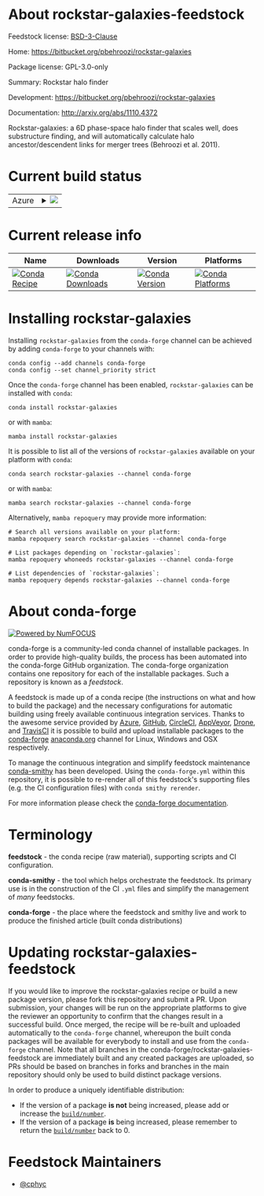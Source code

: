 About rockstar-galaxies-feedstock
=================================

Feedstock license: [BSD-3-Clause](https://github.com/conda-forge/rockstar-galaxies-feedstock/blob/main/LICENSE.txt)

Home: https://bitbucket.org/pbehroozi/rockstar-galaxies

Package license: GPL-3.0-only

Summary: Rockstar halo finder

Development: https://bitbucket.org/pbehroozi/rockstar-galaxies

Documentation: http://arxiv.org/abs/1110.4372

Rockstar-galaxies: a 6D phase-space halo finder that
scales well, does substructure finding, and will
automatically calculate halo ancestor/descendent links
for merger trees (Behroozi et al. 2011).


Current build status
====================


<table>
    
  <tr>
    <td>Azure</td>
    <td>
      <details>
        <summary>
          <a href="https://dev.azure.com/conda-forge/feedstock-builds/_build/latest?definitionId=20239&branchName=main">
            <img src="https://dev.azure.com/conda-forge/feedstock-builds/_apis/build/status/rockstar-galaxies-feedstock?branchName=main">
          </a>
        </summary>
        <table>
          <thead><tr><th>Variant</th><th>Status</th></tr></thead>
          <tbody><tr>
              <td>linux_64</td>
              <td>
                <a href="https://dev.azure.com/conda-forge/feedstock-builds/_build/latest?definitionId=20239&branchName=main">
                  <img src="https://dev.azure.com/conda-forge/feedstock-builds/_apis/build/status/rockstar-galaxies-feedstock?branchName=main&jobName=linux&configuration=linux%20linux_64_" alt="variant">
                </a>
              </td>
            </tr>
          </tbody>
        </table>
      </details>
    </td>
  </tr>
</table>

Current release info
====================

| Name | Downloads | Version | Platforms |
| --- | --- | --- | --- |
| [![Conda Recipe](https://img.shields.io/badge/recipe-rockstar--galaxies-green.svg)](https://anaconda.org/conda-forge/rockstar-galaxies) | [![Conda Downloads](https://img.shields.io/conda/dn/conda-forge/rockstar-galaxies.svg)](https://anaconda.org/conda-forge/rockstar-galaxies) | [![Conda Version](https://img.shields.io/conda/vn/conda-forge/rockstar-galaxies.svg)](https://anaconda.org/conda-forge/rockstar-galaxies) | [![Conda Platforms](https://img.shields.io/conda/pn/conda-forge/rockstar-galaxies.svg)](https://anaconda.org/conda-forge/rockstar-galaxies) |

Installing rockstar-galaxies
============================

Installing `rockstar-galaxies` from the `conda-forge` channel can be achieved by adding `conda-forge` to your channels with:

```
conda config --add channels conda-forge
conda config --set channel_priority strict
```

Once the `conda-forge` channel has been enabled, `rockstar-galaxies` can be installed with `conda`:

```
conda install rockstar-galaxies
```

or with `mamba`:

```
mamba install rockstar-galaxies
```

It is possible to list all of the versions of `rockstar-galaxies` available on your platform with `conda`:

```
conda search rockstar-galaxies --channel conda-forge
```

or with `mamba`:

```
mamba search rockstar-galaxies --channel conda-forge
```

Alternatively, `mamba repoquery` may provide more information:

```
# Search all versions available on your platform:
mamba repoquery search rockstar-galaxies --channel conda-forge

# List packages depending on `rockstar-galaxies`:
mamba repoquery whoneeds rockstar-galaxies --channel conda-forge

# List dependencies of `rockstar-galaxies`:
mamba repoquery depends rockstar-galaxies --channel conda-forge
```


About conda-forge
=================

[![Powered by
NumFOCUS](https://img.shields.io/badge/powered%20by-NumFOCUS-orange.svg?style=flat&colorA=E1523D&colorB=007D8A)](https://numfocus.org)

conda-forge is a community-led conda channel of installable packages.
In order to provide high-quality builds, the process has been automated into the
conda-forge GitHub organization. The conda-forge organization contains one repository
for each of the installable packages. Such a repository is known as a *feedstock*.

A feedstock is made up of a conda recipe (the instructions on what and how to build
the package) and the necessary configurations for automatic building using freely
available continuous integration services. Thanks to the awesome service provided by
[Azure](https://azure.microsoft.com/en-us/services/devops/), [GitHub](https://github.com/),
[CircleCI](https://circleci.com/), [AppVeyor](https://www.appveyor.com/),
[Drone](https://cloud.drone.io/welcome), and [TravisCI](https://travis-ci.com/)
it is possible to build and upload installable packages to the
[conda-forge](https://anaconda.org/conda-forge) [anaconda.org](https://anaconda.org/)
channel for Linux, Windows and OSX respectively.

To manage the continuous integration and simplify feedstock maintenance
[conda-smithy](https://github.com/conda-forge/conda-smithy) has been developed.
Using the ``conda-forge.yml`` within this repository, it is possible to re-render all of
this feedstock's supporting files (e.g. the CI configuration files) with ``conda smithy rerender``.

For more information please check the [conda-forge documentation](https://conda-forge.org/docs/).

Terminology
===========

**feedstock** - the conda recipe (raw material), supporting scripts and CI configuration.

**conda-smithy** - the tool which helps orchestrate the feedstock.
                   Its primary use is in the construction of the CI ``.yml`` files
                   and simplify the management of *many* feedstocks.

**conda-forge** - the place where the feedstock and smithy live and work to
                  produce the finished article (built conda distributions)


Updating rockstar-galaxies-feedstock
====================================

If you would like to improve the rockstar-galaxies recipe or build a new
package version, please fork this repository and submit a PR. Upon submission,
your changes will be run on the appropriate platforms to give the reviewer an
opportunity to confirm that the changes result in a successful build. Once
merged, the recipe will be re-built and uploaded automatically to the
`conda-forge` channel, whereupon the built conda packages will be available for
everybody to install and use from the `conda-forge` channel.
Note that all branches in the conda-forge/rockstar-galaxies-feedstock are
immediately built and any created packages are uploaded, so PRs should be based
on branches in forks and branches in the main repository should only be used to
build distinct package versions.

In order to produce a uniquely identifiable distribution:
 * If the version of a package **is not** being increased, please add or increase
   the [``build/number``](https://docs.conda.io/projects/conda-build/en/latest/resources/define-metadata.html#build-number-and-string).
 * If the version of a package **is** being increased, please remember to return
   the [``build/number``](https://docs.conda.io/projects/conda-build/en/latest/resources/define-metadata.html#build-number-and-string)
   back to 0.

Feedstock Maintainers
=====================

* [@cphyc](https://github.com/cphyc/)

